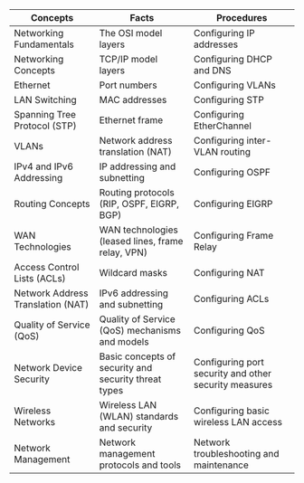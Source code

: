 | Concepts                                         | Facts                                               | Procedures                                            |
|--------------------------------------------------|-----------------------------------------------------|-------------------------------------------------------|
| Networking Fundamentals                           | The OSI model layers                                | Configuring IP addresses                              |
| Networking Concepts                               | TCP/IP model layers                                 | Configuring DHCP and DNS                              |
| Ethernet                                         | Port numbers                                        | Configuring VLANs                                     |
| LAN Switching                                    | MAC addresses                                       | Configuring STP                                       |
| Spanning Tree Protocol (STP)                      | Ethernet frame                                      | Configuring EtherChannel                              |
| VLANs                                            | Network address translation (NAT)                   | Configuring inter-VLAN routing                         |
| IPv4 and IPv6 Addressing                         | IP addressing and subnetting                         | Configuring OSPF                                      |
| Routing Concepts                                 | Routing protocols (RIP, OSPF, EIGRP, BGP)            | Configuring EIGRP                                     |
| WAN Technologies                                 | WAN technologies (leased lines, frame relay, VPN)   | Configuring Frame Relay                                |
| Access Control Lists (ACLs)                      | Wildcard masks                                      | Configuring NAT                                       |
| Network Address Translation (NAT)                | IPv6 addressing and subnetting                      | Configuring ACLs                                      |
| Quality of Service (QoS)                          | Quality of Service (QoS) mechanisms and models      | Configuring QoS                                       |
| Network Device Security                           | Basic concepts of security and security threat types | Configuring port security and other security measures |
| Wireless Networks                                 | Wireless LAN (WLAN) standards and security          | Configuring basic wireless LAN access                 |
| Network Management                                | Network management protocols and tools              | Network troubleshooting and maintenance               |
